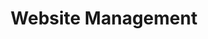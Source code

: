 ---
layout: components
title: Website Management
gsap: true
custom_js: website-management
page_class: website-management
product: "website management"
permalink: "/products/website-management"
hs_form_id: "75c57a13-9090-4db1-acd0-be51d1a76f7e"
page_sections:
- component: hero-1
  component_css: hero
  class: website-management-hero
  headline: "Modern Website, Modern Approach"
  text: "Our team manages your digital marketing while you focus on your patients."
  btn:
  img: "/img/products/website-management/hero-img.svg"
- component: feature-1
  component_css: feature
  headline: "Easily Make Updates in real-time"
  class: website-management__feature--1
  text: "On-Page Editing gives you 100% access to your content and the ability to make real-time edits to your website without any delays. See exactly what those changes would look like before publishing live. Don't have time to make these updates? No worries, our fanatical support team is available to make unlimited site updates on your behalf."
  btn: false
  img: "/img/products/website-management/on-page-edit.png"
  img_alignment: "Left"
- component: image-group
  component_css: image-group
  class: website-management__image-group--1
  headline: "Modern Designs for the Modern Practice"
  text: "Our industry expert design team specializes in building stunning custom healthcare websites that fit your brand and looks great on any device. Each beautifully designed medical website is optimized for search performance and converting visitors into patients."
  btn:
  - btn-link: "#"
    btn-label: "Learn More"
  items:
  - class: image-group__image--1
    src: /img/products/website-management/tru-derm.png
    alt-text: "Tru-Derm Med Spa"
  - class: image-group__image--2
    src: /img/products/website-management/vip.png
    alt-text: "VIP Plastic Surgery"
  - class: image-group__image--3
    src: /img/products/website-management/smiles-new-york.png
    alt-text: "Smiles New York"
  - class: image-group__image--4
    src: /img/products/website-management/jamie-schwartz.png
    alt-text: "Jamie Schwartz, MD"
- component: callout-headline
  component_css: callout-headline
  class: callout-headline__website-management
  headline: "A stat here about medical websites."
- component: feature-1
  component_css: feature
  headline: "Elevate your brand with unlimited pages"
  class: website-management__feature--2
  text: "How many pages does your website have? Our medical websites are built with an unlimited number of pages that allow you to elevate your brand in local search results. Grow your medical practice as fast as you want!"
  btn:
  - btn-link: "#"
    btn-label: Learn More
  img: "/img/products/website-management/unlimited-pages.png"
  img_alignment: "Left"
- component: feature-1
  component_css: feature
  headline: "Protect your patient information with a HIPAA secure medical website"
  class: website-management__feature--3
  text: "Every aspect of our website marketing platform - where we host your site, how you add content, the forms your patients fill in with personal information - are all 100% HIPAA compliant."
  btn:
  - btn-link: "#"
    btn-label: Learn More
  img: "/img/products/website-management/hipaa-secure.png"
  img_alignment: "Right"
- component: callout
  component_css: callout
  class: callout__websites
  headline: "Is your website HIPAA secure?"
  text: "Find out if your website is at risk of leaking your patients' private health information (PHI)."
  subscription: 
  - hs_form_id: "06f56631-a445-49da-89a7-b852166248b1"
- component: text-component
  component_css: text-component
  headline:
  - headline: "As technology changes, so does your website."
  text: "Our website marketing platform is constantly upgrading to improve overall performance and keep up with how today’s patients shop online in this rapidly changing environment. With unlimited technology upgrades, you never have to worry if your website is up to date."
  btn:
  - btn-link: "#"
    btn-label: "Learn More" 
---